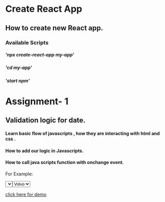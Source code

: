 # Create React App

## How to create new React app.

### Available Scripts

#####  'npx create-react-app my-app'
#####  'cd my-app'
#####  'start npm'

# Assignment- 1

## Validation logic for date.

#### Learn basic flow of javascripts , how they are interacting with html and css .

#### How to add our logic in Javascripts.

#### How to call java scripts function with onchange event.

For Example:

<select id="date" name="date" onchange="dateOnChange()">

	function dateOnChange(){
	days=document.getElementById("date").value;	
	days = parseInt(days);
}


## learn how to play with javascripts Data Structure like object key value pair.



For Example:

nameValuePair1, nameValuePair2, ... nameValuePairN
Pairs of names (strings) and values.


var car = {type:"Fiat", model:"500", color:"white"};

## How to set Concept of LeapYear using if else.

## To learn select element and create.
dropdown list.

   <select>
	  <option value="volvo">Volvo</option>
	  <option value="saab">Saab</option>
	  <option value="opel">Opel</option>
	  <option value="audi">Audi</option>
   </select>

 

[click here for demo](file:///Users/firojkhan/Desktop/mywork/Assignment-2/multipleclick.html#menu1)